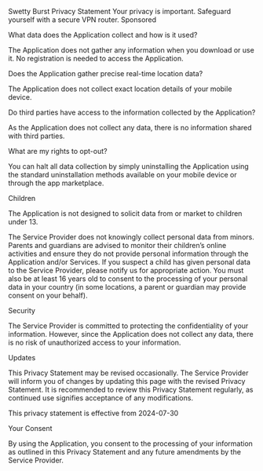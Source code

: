 Swetty Burst Privacy Statement
Your privacy is important. Safeguard yourself with a secure VPN router.
Sponsored

What data does the Application collect and how is it used?

The Application does not gather any information when you download or use it. No registration is needed to access the Application.


Does the Application gather precise real-time location data?

The Application does not collect exact location details of your mobile device.


Do third parties have access to the information collected by the Application?

As the Application does not collect any data, there is no information shared with third parties.


What are my rights to opt-out?

You can halt all data collection by simply uninstalling the Application using the standard uninstallation methods available on your mobile device or through the app marketplace.


Children

The Application is not designed to solicit data from or market to children under 13.


 

The Service Provider does not knowingly collect personal data from minors. Parents and guardians are advised to monitor their children’s online activities and ensure they do not provide personal information through the Application and/or Services. If you suspect a child has given personal data to the Service Provider, please notify us for appropriate action. You must also be at least 16 years old to consent to the processing of your personal data in your country (in some locations, a parent or guardian may provide consent on your behalf).


Security

The Service Provider is committed to protecting the confidentiality of your information. However, since the Application does not collect any data, there is no risk of unauthorized access to your information.


Updates

This Privacy Statement may be revised occasionally. The Service Provider will inform you of changes by updating this page with the revised Privacy Statement. It is recommended to review this Privacy Statement regularly, as continued use signifies acceptance of any modifications.


 

This privacy statement is effective from 2024-07-30


Your Consent

By using the Application, you consent to the processing of your information as outlined in this Privacy Statement and any future amendments by the Service Provider.
